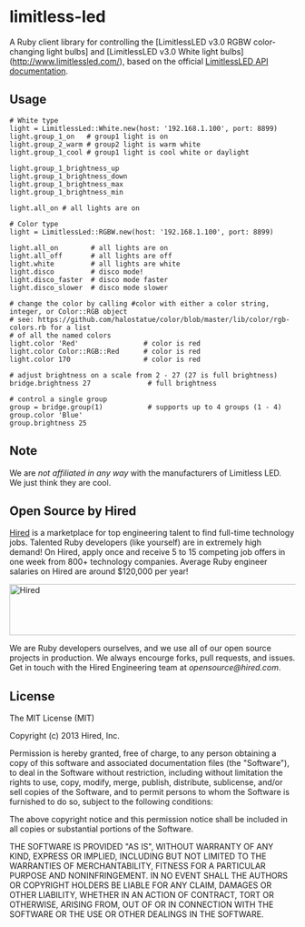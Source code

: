 limitless-led
=============

A Ruby client library for controlling the [LimitlessLED v3.0 RGBW color-changing light bulbs] and [LimitlessLED v3.0 White light bulbs] (http://www.limitlessled.com/),
based on the official [LimitlessLED API documentation](http://www.limitlessled.com/dev/).

## Usage

    # White type
    light = LimitlessLed::White.new(host: '192.168.1.100', port: 8899)
    light.group_1_on   # group1 light is on
    light.group_2_warm # group2 light is warm white
    light.group_1_cool # group1 light is cool white or daylight

    light.group_1_brightness_up
    light.group_1_brightness_down
    light.group_1_brightness_max
    light.group_1_brightness_min

    light.all_on # all lights are on

    # Color type
    light = LimitlessLed::RGBW.new(host: '192.168.1.100', port: 8899)

    light.all_on        # all lights are on
    light.all_off       # all lights are off
    light.white         # all lights are white
    light.disco         # disco mode!
    light.disco_faster  # disco mode faster
    light.disco_slower  # disco mode slower

    # change the color by calling #color with either a color string, integer, or Color::RGB object
    # see: https://github.com/halostatue/color/blob/master/lib/color/rgb-colors.rb for a list
    # of all the named colors
    light.color 'Red'                # color is red
    light.color Color::RGB::Red      # color is red
    light.color 170                  # color is red

    # adjust brightness on a scale from 2 - 27 (27 is full brightness)
    bridge.brightness 27              # full brightness

    # control a single group
    group = bridge.group(1)           # supports up to 4 groups (1 - 4)
    group.color 'Blue'
    group.brightness 25


## Note

We are *not affiliated in any way* with the manufacturers of Limitless LED. We just think they are cool.

## Open Source by Hired

[Hired](https://hired.com/?utm_source=opensource&utm_medium=limitless-led&utm_campaign=readme) is a marketplace for top engineering talent to find full-time technology jobs. Talented Ruby developers (like yourself) are in extremely high demand! On Hired, apply once and receive 5 to 15 competing job offers in one week from 800+ technology companies. Average Ruby engineer salaries on Hired are around $120,000 per year!

<a href="https://hired.com/?utm_source=opensource&utm_medium=limitless-led&utm_campaign=readme-banner" target="_blank">
<img src="https://dmrxx81gnj0ct.cloudfront.net/public/hired-banner-light-1-728x90.png" alt="Hired" width="728" height="90" align="center"/>
</a>

We are Ruby developers ourselves, and we use all of our open source projects in production. We always encourge forks, pull requests, and issues. Get in touch with the Hired Engineering team at _opensource@hired.com_.


## License

The MIT License (MIT)

Copyright (c) 2013 Hired, Inc.

Permission is hereby granted, free of charge, to any person obtaining a copy of
this software and associated documentation files (the "Software"), to deal in
the Software without restriction, including without limitation the rights to
use, copy, modify, merge, publish, distribute, sublicense, and/or sell copies of
the Software, and to permit persons to whom the Software is furnished to do so,
subject to the following conditions:

The above copyright notice and this permission notice shall be included in all
copies or substantial portions of the Software.

THE SOFTWARE IS PROVIDED "AS IS", WITHOUT WARRANTY OF ANY KIND, EXPRESS OR
IMPLIED, INCLUDING BUT NOT LIMITED TO THE WARRANTIES OF MERCHANTABILITY, FITNESS
FOR A PARTICULAR PURPOSE AND NONINFRINGEMENT. IN NO EVENT SHALL THE AUTHORS OR
COPYRIGHT HOLDERS BE LIABLE FOR ANY CLAIM, DAMAGES OR OTHER LIABILITY, WHETHER
IN AN ACTION OF CONTRACT, TORT OR OTHERWISE, ARISING FROM, OUT OF OR IN
CONNECTION WITH THE SOFTWARE OR THE USE OR OTHER DEALINGS IN THE SOFTWARE.
